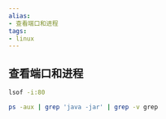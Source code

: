```yaml
---
alias: 
- 查看端口和进程
tags: 
- linux
---
```

 
## 查看端口和进程

```bash
lsof -i:80
```


```bash
ps -aux | grep 'java -jar' | grep -v grep
```